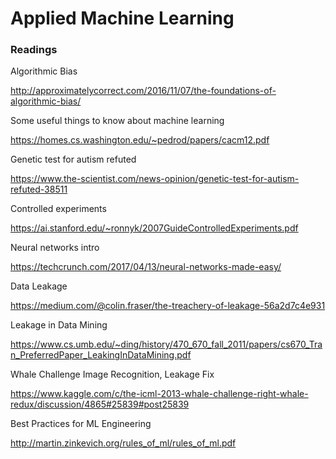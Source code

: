 # Applied Machine Learning

### Readings

Algorithmic Bias

http://approximatelycorrect.com/2016/11/07/the-foundations-of-algorithmic-bias/

Some useful things to know about machine learning

https://homes.cs.washington.edu/~pedrod/papers/cacm12.pdf

Genetic test for autism refuted

https://www.the-scientist.com/news-opinion/genetic-test-for-autism-refuted-38511

Controlled experiments

https://ai.stanford.edu/~ronnyk/2007GuideControlledExperiments.pdf

Neural networks intro

https://techcrunch.com/2017/04/13/neural-networks-made-easy/

Data Leakage

https://medium.com/@colin.fraser/the-treachery-of-leakage-56a2d7c4e931

Leakage in Data Mining

https://www.cs.umb.edu/~ding/history/470_670_fall_2011/papers/cs670_Tran_PreferredPaper_LeakingInDataMining.pdf

Whale Challenge Image Recognition, Leakage Fix

https://www.kaggle.com/c/the-icml-2013-whale-challenge-right-whale-redux/discussion/4865#25839#post25839

Best Practices for ML Engineering

http://martin.zinkevich.org/rules_of_ml/rules_of_ml.pdf

